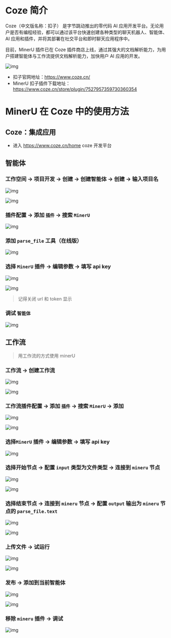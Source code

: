 # Coze 简介

Coze（中文版名称：扣子） 是字节跳动推出的零代码 AI 应用开发平台。无论用户是否有编程经验，都可以通过该平台快速创建各种类型的聊天机器人、智能体、AI 应用和插件，并将其部署在社交平台和即时聊天应用程序中。

目前，MinerU 插件已在 Coze 插件商店上线，通过其强大的文档解析能力，为用户搭建智能体与工作流提供文档解析能力，加快用户 AI 应用的开发。

![img](../../../assets/images/coze_0.png)

- 扣子官网地址：https://www.coze.cn/
- MinerU 扣子插件下载地址：https://www.coze.cn/store/plugin/7527957359730360354

# MinerU 在 Coze 中的使用方法

## **Coze：集成应用**

- 进入 https://www.coze.cn/home coze 开发平台

## 智能体

### 工作空间 -> 项目开发 -> 创建 -> 创建智能体 -> 创建 -> 输入项目名

![img](../../../assets/images/Coze_1.png)

![img](../../../assets/images/Coze_2.png)

### 插件配置 -> 添加 `插件` -> 搜索 `MinerU`

![img](../../../assets/images/Coze_3.png)

### 添加 `parse_file` 工具（在线版）

![img](../../../assets/images/Coze_4.png)

### 选择 `MinerU` 插件 -> 编辑参数 -> 填写 api key

![img](../../../assets/images/Coze_5.png)

![img](../../../assets/images/Coze_6.png)

> 记得关闭 url 和 token 显示

### 调试 `智能体`

![img](../../../assets/images/Coze_7.png)

## 工作流

> 用工作流的方式使用 minerU

### 工作流 -> 创建工作流

![img](../../../assets/images/Coze_8.png)

![img](../../../assets/images/Coze_9.png)

### 工作流插件配置 -> 添加 `插件` -> 搜索 `MinerU` -> 添加

![img](../../../assets/images/Coze_10.png)

![img](../../../assets/images/Coze_11.png)

###  选择`MinerU` 插件 -> 编辑参数 -> 填写 api key

![img](../../../assets/images/Coze_12.png)

###  选择开始节点 -> 配置 `input` 类型为文件类型 -> 连接到 `mineru` 节点

![img](../../../assets/images/Coze_13.png)

![img](../../../assets/images/Coze_14.png)

###  选择结束节点 -> 连接到 `mineru` 节点 -> 配置 `output` 输出为 `mineru` 节点的 `parse_file.text`

![img](../../../assets/images/Coze_15.png)

![img](../../../assets/images/Coze_16.png)

### 上传文件 -> 试运行

![img](../../../assets/images/Coze_17.png)

![img](../../../assets/images/Coze_18.png)

### 发布 -> 添加到当前智能体

![img](../../../assets/images/Coze_19.png)

![img](../../../assets/images/Coze_20.png)

### 移除 `mineru` 插件 -> 调试

![img](../../../assets/images/Coze_21.png)